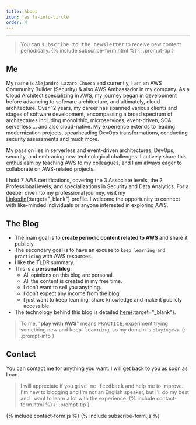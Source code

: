 ```yaml
---
title: About
icon: fas fa-info-circle
order: 4
---
```

---

> You can <kbd>subscribe to the newsletter</kbd> to receive new content periodically.
{% include subscribe-form.html %}
{: .prompt-tip }

## Me

My name is `Alejandro Lazaro Chueca` and currently, I am an AWS Community Builder (Security) & also AWS Ambassador in my company. As a Cloud Architect specializing in AWS, my journey began in development before advancing to software architecture, and ultimately, cloud architecture. Over 12 years, my career has spanned various clients and stages of software development, encompassing a broad spectrum of architectures including monolithic, microservices, event-driven, SOA, serverless,... and also cloud-native. My experience extends to leading modernization projects, spearheading DevOps transformations, conducting security assessments and much more.

My passion lies in serverless and event-driven architectures, DevOps, security, and embracing new technological challenges. I actively share this enthusiasm by teaching AWS to my colleagues, and I am always eager to collaborate on AWS-related projects.

I hold 7 AWS certifications, covering the 3 Associate levels, the 2 Professional levels, and specializations in Security and Data Analytics. For a deeper dive into my professional journey, visit my [LinkedIn](https://www.linkedin.com/in/alejandro-lazaro-chueca/){:target="_blank"} profile. I welcome the opportunity to connect with like-minded individuals or anyone interested in exploring AWS.

## The Blog

- The main goal is to **create periodic content related to AWS** and share it publicly.
- The secondary goal is to have an excuse to `keep learning and practicing` with AWS resources.
- I like the TLDR summary.
- This is a **personal blog**:
  - All opinions on this blog are personal.
  - All the content is created in my free time.
  - I don’t want to sell you anything.
  - I don’t expect any income from the blog.
  - I just want to keep learning, share knowledge and make it publicly accessible.
- The technology behind this blog is detailed [here](/posts/the-technology-behind-this-blog/){:target="_blank"}.

> To me, "**play with AWS**" means <kbd>PRACTICE</kbd>, experiment trying something new and <kbd>keep learning</kbd>, so my domain is `playingaws`.
{: .prompt-info }

## Contact

You can contact me for anything you want. I will get back to you as soon as I can.

> I will appreciate if you <kbd>give me feedback</kbd> and help me to improve. I'm new to blogging and I'm not an English speaker, but I'll do my best and I want to learn a lot with the experience.
{% include contact-form.html %}
{: .prompt-tip }

{% include contact-form.js %}
{% include subscribe-form.js %}

